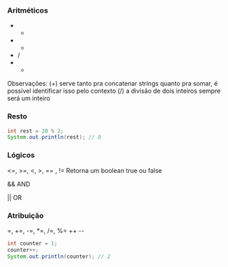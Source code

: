 ### Aritméticos
- +
- -
- /
- *

Observações:
(+) serve tanto pra concatenar strings quanto pra somar, é possível identificar isso pelo contexto
(/) a divisão de dois inteiros sempre será um inteiro

### Resto
```java
int rest = 20 % 2;  
System.out.println(rest); // 0
```

### Lógicos
<=, >=, <, >, == , !=
Retorna um boolean true ou false

&& AND

|| OR

### Atribuição
=, +=, -=, *=, /=, %=
++ --
```java
int counter = 1;  
counter++;  
System.out.println(counter); // 2
```

